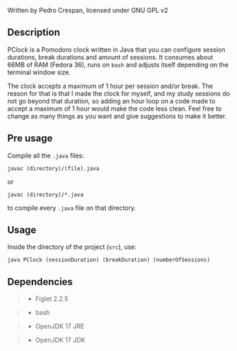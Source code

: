 Written by Pedro Crespan, licensed under GNU GPL v2

## Description

PClock is a Pomodoro clock written in Java that you can configure session durations, break durations and amount of sessions. It consumes about 66MB of RAM (Fedora 36), runs on `bash` and adjusts itself depending on the terminal window size. 

The clock accepts a maximum of 1 hour per session and/or break. The reason for that is that I made the clock for myself, and my study sessions do not go beyond that duration, so adding an hour loop on a code made to accept a maximum of 1 hour would make the code less clean. Feel free to change as many things as you want and give suggestions to make it better.

## Pre usage

Compile all the `.java` files:

```
javac (directory)/(file).java
```

or

```
javac (directory)/*.java
```

to compile every `.java` file on that directory.

## Usage

Inside the directory of the project (`src`), use:

```
java PClock (sessionDuration) (breakDuration) (numberOfSessions)
```

## Dependencies

>- Figlet 2.2.5

>- bash

>- OpenJDK 17 JRE

>- OpenJDK 17 JDK